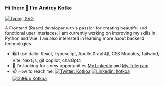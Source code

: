 ### Hi there 👋 I'm Andrey Kotko

[![Typing SVG](<https://readme-typing-svg.demolab.com?font=Fira+Code&pause=1000&color=49F715&random=false&width=435&lines=Lorem+ipsum+dolor+amet...;Frontend+(React)+Developer;6%2B+years+experience+UI+development>)](https://git.io/typing-svg)

A Frontend (React) developer with a passion for creating beautiful and functional user interfaces. I am currently working on improving my skills in Python and Vue. I am also interested in learning more about backend technologies.

- 🛍️ I use daily: React, Typescript, Apollo GraphQl, CSS Modules, Tailwind, Vite, Next.js, git Copilot, chatGpt4
- 👯 I’m looking for a new opportunities [My LinkedIn](https://linkedin.com/in/kotkoa) and [My Telegram](https://t.me/Kotkoa)
- 📫 How to reach me: [![Twitter: Kotkoa](https://img.shields.io/twitter/follow/Kotkoa?style=social)](https://twitter.com/Kotkoa)
  [![Linkedin: Kotkoa](https://img.shields.io/badge/-Kotkoa-black?style=flat-square&logo=Linkedin&logoColor=white&link=https://www.linkedin.com/in/kotkoa)](https://www.linkedin.com/in/kotkoa)
  [![GitHub Kotkoa](https://img.shields.io/github/followers/Kotkoa?label=follow&style=social)](https://github.com/Kotkoa)

<!--
**Kotkoa/kotkoa** is a ✨ _special_ ✨ repository because its `README.md` (this file) appears on your GitHub profile.

Here are some ideas to get you started:

- 🔭 I’m currently working on ...
- 🌱 I’m currently learning ...
- 👯 I’m looking to collaborate on ...
- 🤔 I’m looking for help with ...
- 💬 Ask me about ...
- 📫 How to reach me: ...
- 😄 Pronouns: ...
- ⚡ Fun fact: ...
  -->
